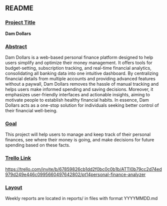 ## README

### <ins>Project Title</ins>

**Dam Dollars**


### <ins>Abstract</ins>

Dam Dollars is a web-based personal finance platform designed to help users simplify and optimize their money management. It offers tools for budget-setting, subscription tracking, and real-time financial analytics, consolidating all banking data into one intuitive dashboard. By centralizing financial details from multiple accounts and providing advanced features without a paywall, Dam Dollars removes the hassle of manual tracking and helps users make informed spending and saving decisions. Moreover, it emphasizes user-friendly interfaces and actionable insights, aiming to motivate people to establish healthy financial habits. In essence, Dam Dollars acts as a one-stop solution for individuals seeking better control of their financial well-being.


### <ins>Goal</ins>

This project will help users to manage and keep track of their personal finances, see where their money is going, and make decisions for future spending based on these facts.

### <ins>Trello Link</ins>

https://trello.com/invite/b/67859826cb1dd2f0bc0c0b1b/ATTI0b79cc2d74ed979d249e446c0995660497642802/pt14personal-finance-analyzer


### <ins>Layout</ins>

Weekly reports are located in reports/ in files with format YYYYMMDD.md